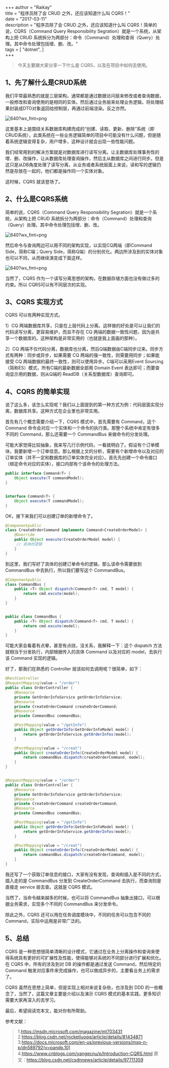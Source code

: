 +++
author = "Raikay"  
title = "程序员除了会 CRUD 之外，还应该知道什么叫 CQRS！"  
date = "2017-03-11"  
description = "程序员除了会 CRUD 之外，还应该知道什么叫 CQRS！简单的说，CQRS（Command Query Responsibility Segration）就是一个系统，从架构上把 CRUD 系统拆分为两部分：命令（Command）处理和查询（Query）处理。其中命令处理包括增、删、改。"  
tags = [
    "dotnet",
]  
+++

>  今天主要跟大家分享一下什么是 CQRS，以及在项目中如何去使用。

## 1、先了解什么是CRUD系统

我们平常最熟悉的就是三层架构，通常都是通过数据访问层来修改或者查询数据，一般修改和查询使用的是相同的实体。然后通过业务层来处理业务逻辑，将处理结果封装成DTO对象返回给控制层，再通过前端渲染。反之亦然。

![640?wx_fmt=png](https://raikay.coding.net/p/code/d/m1/git/raw/master/20200811134124.png)

这里基本上是围绕关系数据库构建而成的“创建、读取、更新、删除”系统（即CRUD系统），此类系统在一些业务逻辑简单的项目中可能没有什么问题，但是随着系统逻辑变得复杂，用户增多，这种设计就会出现一些性能问题。  

我们经常用到的解决方案就是对数据库进行读写分离。让主数据库处理事务性的增、删、改操作，让从数据库处理查询操作，然后主从数据库之间进行同步。但是这只是从DB角度处理了读写分离，从业务或者系统层面上来说，读和写的逻辑仍然是存放在一起的，他们都是操作同一个实体对象。  

这时候，CQRS 就该登场了。  

##  2、什么是CQRS系统

简单的说，CQRS（Command Query Responsibility Segration）就是一个系统，从架构上把 CRUD 系统拆分为两部分：命令（Command）处理和查询（Query）处理。其中命令处理包括增、删、改。

![640?wx_fmt=png](https://raikay.coding.net/p/code/d/m1/git/raw/master/20200811134209.png)

然后命令与查询两边可以用不同的架构实现，以实现CQ两端（即Command Side，简称C端；Query Side，简称Q端）的分别优化。两边所涉及到的实体对象也可以不同，从而继续演变成下面这样。

![640?wx_fmt=png](https://raikay.coding.net/p/code/d/m1/git/raw/master/20200811134235.png)

当然了，CQRS 作为一个读写分离思想的架构，在数据存储方面也没有做过多的约束。所以 CQRS可以有不同层次的实现。

## 3、CQRS 实现方式

CQRS 可以有两种实现方式。

1）CQ 两端数据库共享，只是在上层代码上分离。这样做的好处是可以让我们的代码读写分离，更容易维护，而且不存在 CQ 两端的数据一致性问题，因为是共享一个数据库的。这种架构是非常实用的（也就是我上面画的那种）。  

2）CQ  两端不仅代码分离，数据库也分离，然后Q端数据由C端同步过来。同步方式有两种：同步或异步，如果需要 CQ 两端的强一致性，则需要用同步；如果能接受 CQ 两端数据的最终一致性，则可以使用异步。C端可以采用Event Sourcing（简称ES）模式，所有C端的最新数据全部用 Domain  Event 表达即可；而要查询显示用的数据，则从Q端的 ReadDB（关系型数据库）查询即可。  

## 4、CQRS 的简单实现
说了这么多，该怎么实现呢？我们以上面提到的第一种方式为例：代码层面实现分离，数据库共享。这种方式在企业里也非常实用。  

首先有几个概念需要介绍一下，CQRS 模式中，首先需要有 Command，这个 Command 命令会对应一个实体和一个命令的执行类。那整个系统中肯定有很多不同的 Command，那么还需要一个 CommandBus 来做命令的分发处理。  

可能大家觉得比较抽象，我来写几行示例代码，一看就明白了。假设有个订单模块，我要新增一个订单信息。那么根据上文的分析，需要有个新增命令以及对应的订单实体（并不一定和数据库的订单实体完全对应）。首先先创建一个命令接口（绑定命令对应的实体），接口内部有个该命令的处理方法。  
```java
public interface Command<T> {
    Object execute(T commandModel);
}


interface Command<T> {
    Object execute(T commandModel);
}
```
OK，接下来我们可以创建订单的新增命令了。  

```java
@Componentpublic
class CreateOrderCommand implements Command<CreateOrderModel> {
    @Override
    public Object execute(CreateOrderModel model) {
     // 具体的逻辑  
    }
}
```
到这里，我们写好了具体的创建订单命令的逻辑，那么该命令需要放到 CommandBus 中去执行，所以我们要写这个 CommandBus。
```java
@Componentpublic
class CommandBus {
    public <T> Object dispatch(Command<T> cmd, T model) {
        return cmd.excute(model);
    }
}


public class CommandBus {
    public <T> Object dispatch(Command<T> cmd, T model) {
        return cmd.excute(model);
    }
}
```

可能大家会看着有点晕，甚至有点绕，没关系，我解释一下：这个 dispatch 方法就相当于分发执行，内部根据传入的具体 Command 以及对应的 model，去执行该 Command 实现的逻辑。  

好了，那我们在熟悉的 Controller 层该如何去调用呢？很简单，如下：  
```java
@RestController
@RequestMapping(value = "/order")
public class OrderController {
    @Resource
    private GetOrderInfoService getOrderInfoService;
    @Resource
    private CreateOrderCommand createOrderCommand;
    @Resource
    private CommandBus commandBus;

    @PostMapping(value = "/getInfo")
    public Object getOrderInfo(GetOrderInfoModel model) {
        return getOrderInfoService.getOrderInfos(model);
    }

    @PostMapping(value = "/creat")
    public Object createOrderInfo(CreateOrderModel model) {
        return commandBus.dispatch(createOrderCommand, model);
    }
}


@RequestMapping(value = "/order")
public class OrderController {
    @Resource
    private GetOrderInfoService getOrderInfoService;
    @Resource
    private CreateOrderCommand createOrderCommand;
    @Resource
    private CommandBus commandBus;

    @PostMapping(value = "/getInfo")
    public Object getOrderInfo(GetOrderInfoModel model) {
        return getOrderInfoService.getOrderInfos(model);
    }

    @PostMapping(value = "/creat")
    public Object createOrderInfo(CreateOrderModel model) {
        return commandBus.dispatch(createOrderCommand, model);
    }
}
```
我还写了一个获取订单信息的接口，大家有没有发现，查询和插入是不同的方式，插入走的是 CommandBus 分发到 CreateOrderCommand 去执行，而查询则是直接走 service 层去查。这就是 CQRS 模式。  

当然了，当命令越来越多的时候，也可以将 CommandBus 抽象出接口，可以根据业务需求，实现多个不同的 CommandBus 来分发命令。  

除此之外，CQRS 还可以用在任务调度模块中，不同的任务可以包含不同的 Command，实际中运用是非常广泛的。  
## 5、总结
CQRS 是一种思想很简单清晰的设计模式，它通过在业务上分离操作和查询来使得系统具有更好的可扩展性及性能，使得能够对系统的不同部分进行扩展和优化。在 CQRS 中，所有的涉及到对 DB 的操作都是通过发送 Command，然后特定的 Command 触发对应事件来完成操作，也可以做成异步的，主要看业务上的需求了。  

CQRS 虽然在思想上简单，但是实现上相对来说复杂些，也涉及到 DDD 的一些概念了，当然了，这篇文章主要是介绍以及演示 CQRS 模式的基本实践，更多知识需要大家再深入的去学习。   

最后，希望阅读完本文，能对你有所帮助。    



参考文献：  
> 1.https://msdn.microsoft.com/magazine/mt703431
> 2.https://blog.csdn.net/rocketluoqq/article/details/81434871
> 3.https://docs.microsoft.com/en-us/previous-versions/msp-n-p/dn589792(v=pandp.10)
> 4.https://www.cnblogs.com/yangecnu/p/Introduction-CQRS.html
> 原文：https://blog.csdn.net/csdnnews/article/details/97711359
